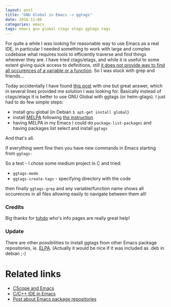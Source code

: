 ```yaml
---
layout: post
title: "GNU Global in Emacs -> ggtags"
date: 2016-11-06
categories: emacs
tags: emacs gnu global ctags etags ggtags tags
---
```


For quite a while I was looking for reasonable way to use Emacs as a real IDE,
in particular I needed something to work with large and complex codebase
what requires tools to efficiently traverse and find things wherever they are.
I have tried ctags/etags, and while it is useful to some extent giving quick
access to definitions, still [it does not provide way to find all occurences
of a variable or a function][ctags]. So I was stuck with grep and friends...

Today accidentally I have found [this post][cscope.stackex] with one but great answer,
which in several lines provided me solution I was looking for. Basically instead of ctags/etags
it is better to use GNU Global with ggtags (or helm-gtags).
I just had to do few simple steps:

- install gnu global (in Debian `$ apt-get install global`)
- install [MELPA][melpa] following [the instruction][melpa.install]
- having MELPA in my Emacs I could do `package-list-packages` and having packages list
  select and install `ggtags`

And that's all.

If everything went fine then you have new commands in Emacs starting from `ggtags-`

So a test - I chose some medium project in C and tried:

- `ggtags-mode`
- `ggtags-create-tags` - specifying directory with the code

then finally `ggtags-grep` and any variable/function name shows all occurences in all files
allowing easily to navigate between them all!



### Credits
Big thanks for [tuhdo] who's info pages are really great help!

### Update
There are other possibilities to install ggtags from other Emacs package
repositories, ie. [ELPA][elpa.ggtags].
(Actually it would be nice if it was included as .deb in debian ;-)

# Related links
- [CScope and Emacs][cscope_emacs]
- [C/C++ IDE in Emacs][c-ide.emacs]
- [Post about Emacs package repositories][elpa_melpa] 


[ctags]:          http://stackoverflow.com/questions/30753882/how-to-use-ctags-to-list-all-the-references-of-a-symboltag-in-vim
[cscope.stackex]: http://emacs.stackexchange.com/questions/9499/emacs-cscope-integration-basics
[melpa]:          http://melpa.org/#/
[melpa.install]:  http://melpa.org/#/getting-started
[tuhdo]:          http://tuhdo.github.io/index.html
[cscope_emacs]:   https://www.emacswiki.org/emacs/CScopeAndEmacs
[c-ide.emacs]:    http://tuhdo.github.io/c-ide.html
[elpa_melpa]:     http://emacs.stackexchange.com/questions/268/what-are-the-practical-differences-between-the-various-emacs-package-repositorie
[elpa.ggtags]:    https://elpa.gnu.org/packages/ggtags.html

